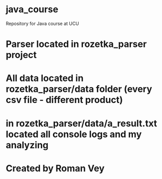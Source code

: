 # java_course
Repository for Java course at UCU

# Parser located in rozetka_parser project
# All data located in rozetka_parser/data folder (every csv file - different product)
# in rozetka_parser/data/a_result.txt located all console logs and my analyzing

# Created by Roman Vey
